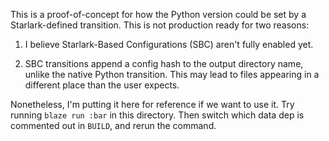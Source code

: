 This is a proof-of-concept for how the Python version could be set by a
Starlark-defined transition. This is not production ready for two reasons:

1) I believe Starlark-Based Configurations (SBC) aren't fully enabled yet.

2) SBC transitions append a config hash to the output directory name, unlike
   the native Python transition. This may lead to files appearing in a
   different place than the user expects.

Nonetheless, I'm putting it here for reference if we want to use it. Try
running `blaze run :bar` in this directory. Then switch which data dep is
commented out in `BUILD`, and rerun the command.
